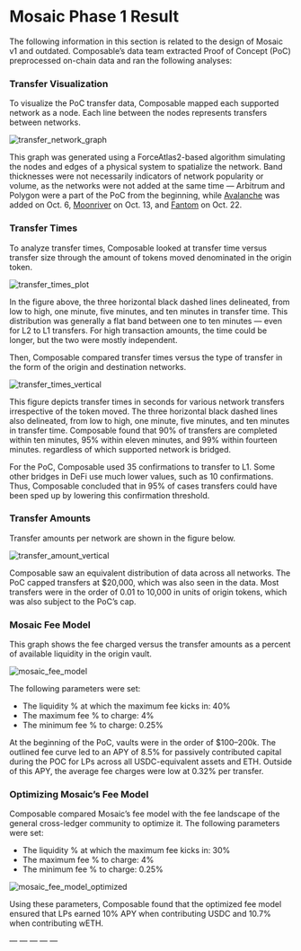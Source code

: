 # Mosaic Phase 1 Result

The following information in this section is related to the design of Mosaic v1 and outdated. Composable’s data team extracted Proof of Concept (PoC) preprocessed on-chain data and ran the following analyses:


### Transfer Visualization

To visualize the PoC transfer data, Composable mapped each supported network as a node. Each line between the nodes represents transfers between networks.


![transfer_network_graph](transfer-network-graph.png)


This graph was generated using a ForceAtlas2-based algorithm simulating the nodes and edges of a physical system to spatialize the network. Band thicknesses were not necessarily indicators of network popularity or volume, as the networks were not added at the same time — Arbitrum and Polygon were a part of the PoC from the beginning, while [Avalanche](https://composablefi.medium.com/integrating-avalanches-c-chain-into-the-mosaic-poc-631a75e8be23) was added on Oct. 6, [Moonriver](https://composablefi.medium.com/composable-integrates-moonriver-into-the-mosaic-poc-bridge-73442af528cc) on Oct. 13, and [Fantom](https://composablefi.medium.com/composable-integrates-fantom-into-its-mosaic-poc-bridge-25a4a5569875) on Oct. 22.


### Transfer Times

To analyze transfer times, Composable looked at transfer time versus transfer size through the amount of tokens moved denominated in the origin token.


![transfer_times_plot](./transfer-times-plot.png)


In the figure above, the three horizontal black dashed lines delineated, from low to high, one minute, five minutes, and ten minutes in transfer time. This distribution was generally a flat band between one to ten minutes — even for L2 to L1 transfers. For high transaction amounts, the time could be longer, but the two were mostly independent.

Then, Composable compared transfer times versus the type of transfer in the form of the origin and destination networks.


![transfer_times_vertical](./transfer-times-vertical.png)
 

This figure depicts transfer times in seconds for various network transfers irrespective of the token moved. The three horizontal black dashed lines also delineated, from low to high, one minute, five minutes, and ten minutes in transfer time. Composable found that 90% of transfers are completed within ten minutes, 95% within eleven minutes, and 99% within fourteen minutes. regardless of which supported network is bridged. 

For the PoC, Composable used 35 confirmations to transfer to L1. Some other bridges in DeFi use much lower values, such as 10 confirmations. Thus, Composable concluded that in 95% of cases transfers could have been sped up by lowering this confirmation threshold.


### Transfer Amounts

Transfer amounts per network are shown in the figure below.


![transfer_amount_vertical](./transfer-amount-vertical.png)


Composable saw an equivalent distribution of data across all networks. The PoC capped transfers at $20,000, which was also seen in the data. Most transfers were in the order of 0.01 to 10,000 in units of origin tokens, which was also subject to the PoC’s cap.


### Mosaic Fee Model

This graph shows the fee charged versus the transfer amounts as a percent of available liquidity in the origin vault. 


![mosaic_fee_model](./mosaic-fee-model.png)


The following parameters were set:



* The liquidity % at which the maximum fee kicks in: 40%
* The maximum fee % to charge: 4%
* The minimum fee % to charge: 0.25%

At the beginning of the PoC, vaults were in the order of $100–200k. The outlined fee curve led to an APY of 8.5% for passively contributed capital during the POC for LPs across all USDC-equivalent assets and ETH. Outside of this APY, the average fee charges were low at 0.32% per transfer. 


### Optimizing Mosaic’s Fee Model

Composable compared Mosaic’s fee model with the fee landscape of the general cross-ledger community to optimize it. The following parameters were set:



* The liquidity % at which the maximum fee kicks in: 30%
* The maximum fee % to charge: 4%
* The minimum fee % to charge: 0.25%


![mosaic_fee_model_optimized](mosaic-fee-model-optimized.png)


Using these parameters, Composable found that the optimized fee model ensured that LPs earned 10% APY when contributing USDC and 10.7% when contributing wETH.

— — — — —

